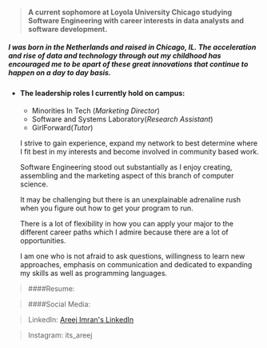 
> #### A current sophomore at Loyola University Chicago studying Software Engineering with career interests in data analysts and software development. 


##### I was born in the Netherlands and raised in Chicago, IL. The acceleration and rise of data and technology through out my childhood has encouraged me to be apart of these great innovations that continue to happen on a day to day basis. 

* #### The leadership roles I currently hold on campus: 
  * Minorities In Tech (_Marketing Director_)
  * Software and Systems Laboratory(_Research Assistant_)
  * GirlForward(_Tutor_)

  I strive to gain experience, expand my network to best determine where I fit best in my interests and become involved in community based work. 

  Software Engineering stood out substantially as I enjoy creating, assembling and the marketing aspect of this branch of computer science.  

  It may be challenging but there is an unexplainable adrenaline rush when you figure out how to get your program to run.
  
  There is a lot of flexibility in how you can apply your major to the different career paths which I admire because there are a lot of opportunities. 
  
  I am one who is not afraid to ask questions, willingness to learn new approaches, emphasis on communication and dedicated to expanding my skills as well as programming languages. 

>####Resume:


> ####Social Media:

>LinkedIn: [Areej Imran's LinkedIn](www.linkedin.com/in/areej-imran-791b4a22a)

>Instagram: its_areej 

